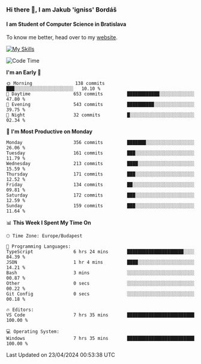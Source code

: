 ### Hi there 👋, I am Jakub 'igniss' Bordáš

#### I am Student of Computer Science in Bratislava
To know me better, head over to my [website](https://bordas.sk).

[![My Skills](https://skillicons.dev/icons?i=js,html,css,figma,svelte,java,kotlin,python,postgresql,typescript,nest,nodejs)](https://bordas.sk)


<!--START_SECTION:waka-->
![Code Time](http://img.shields.io/badge/Code%20Time-1%2C474%20hrs%2051%20mins-blue)

**I'm an Early 🐤** 

```text
🌞 Morning                138 commits         ███░░░░░░░░░░░░░░░░░░░░░░   10.10 % 
🌆 Daytime                653 commits         ████████████░░░░░░░░░░░░░   47.80 % 
🌃 Evening                543 commits         ██████████░░░░░░░░░░░░░░░   39.75 % 
🌙 Night                  32 commits          █░░░░░░░░░░░░░░░░░░░░░░░░   02.34 % 
```
📅 **I'm Most Productive on Monday** 

```text
Monday                   356 commits         ███████░░░░░░░░░░░░░░░░░░   26.06 % 
Tuesday                  161 commits         ███░░░░░░░░░░░░░░░░░░░░░░   11.79 % 
Wednesday                213 commits         ████░░░░░░░░░░░░░░░░░░░░░   15.59 % 
Thursday                 171 commits         ███░░░░░░░░░░░░░░░░░░░░░░   12.52 % 
Friday                   134 commits         ██░░░░░░░░░░░░░░░░░░░░░░░   09.81 % 
Saturday                 172 commits         ███░░░░░░░░░░░░░░░░░░░░░░   12.59 % 
Sunday                   159 commits         ███░░░░░░░░░░░░░░░░░░░░░░   11.64 % 
```


📊 **This Week I Spent My Time On** 

```text
🕑︎ Time Zone: Europe/Budapest

💬 Programming Languages: 
TypeScript               6 hrs 24 mins       █████████████████████░░░░   84.39 % 
JSON                     1 hr 4 mins         ████░░░░░░░░░░░░░░░░░░░░░   14.21 % 
Bash                     3 mins              ░░░░░░░░░░░░░░░░░░░░░░░░░   00.87 % 
Other                    0 secs              ░░░░░░░░░░░░░░░░░░░░░░░░░   00.22 % 
Git Config               0 secs              ░░░░░░░░░░░░░░░░░░░░░░░░░   00.18 % 

🔥 Editors: 
VS Code                  7 hrs 35 mins       █████████████████████████   100.00 % 

💻 Operating System: 
Windows                  7 hrs 35 mins       █████████████████████████   100.00 % 
```


 Last Updated on 23/04/2024 00:53:38 UTC
<!--END_SECTION:waka-->

